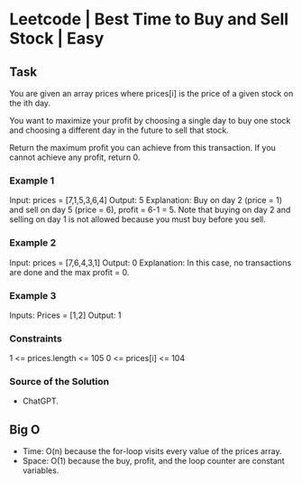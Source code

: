 # Leetcode | Best Time to Buy and Sell Stock | Easy

## Task

You are given an array prices where prices[i] is the price of a given stock on the ith day.

You want to maximize your profit by choosing a single day to buy one stock and choosing a different day in the future to sell that stock.

Return the maximum profit you can achieve from this transaction. If you cannot achieve any profit, return 0.

### Example 1

Input: prices = [7,1,5,3,6,4]
Output: 5
Explanation: Buy on day 2 (price = 1) and sell on day 5 (price = 6), profit = 6-1 = 5.
Note that buying on day 2 and selling on day 1 is not allowed because you must buy before you sell.

### Example 2

Input: prices = [7,6,4,3,1]
Output: 0
Explanation: In this case, no transactions are done and the max profit = 0.

### Example 3

Inputs: Prices = [1,2]
Output: 1

### Constraints

1 <= prices.length <= 105
0 <= prices[i] <= 104

### Source of the Solution

- ChatGPT.

## Big O

- Time: O(n) because the for-loop visits every value of the prices array.
- Space: O(1) because the buy, profit, and the loop counter are constant variables.
